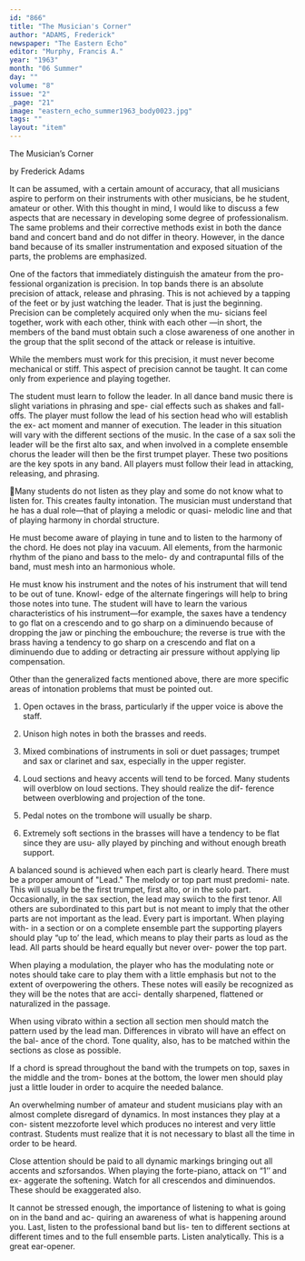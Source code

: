 ```yaml
---
id: "866"
title: "The Musician's Corner"
author: "ADAMS, Frederick"
newspaper: "The Eastern Echo"
editor: "Murphy, Francis A."
year: "1963"
month: "06 Summer"
day: ""
volume: "8"
issue: "2"
_page: "21"
image: "eastern_echo_summer1963_body0023.jpg"
tags: ""
layout: "item"
---
```

The Musician’s Corner

by Frederick Adams

It can be assumed, with a certain
amount of accuracy, that all musicians
aspire to perform on their instruments
with other musicians, be he student,
amateur or other. With this thought
in mind, I would like to discuss a few
aspects that are necessary in developing
some degree of professionalism. The
same problems and their corrective
methods exist in both the dance band
and concert band and do not differ in
theory. However, in the dance band
because of its smaller instrumentation
and exposed situation of the parts, the
problems are emphasized.

One of the factors that immediately
distinguish the amateur from the pro-
fessional organization is precision. In
top bands there is an absolute precision
of attack, release and phrasing. This
is not achieved by a tapping of the feet
or by just watching the leader. That
is just the beginning. Precision can be
completely acquired only when the mu-
sicians feel together, work with each
other, think with each other —in short,
the members of the band must obtain
such a close awareness of one another
in the group that the split second of the
attack or release is intuitive.

While the members must work for
this precision, it must never become
mechanical or stiff. This aspect of
precision cannot be taught. It can
come only from experience and playing
together.

The student must learn to follow the
leader. In all dance band music there
is slight variations in phrasing and spe-
cial effects such as shakes and fall-offs.
The player must follow the lead of his
section head who will establish the ex-
act moment and manner of execution.
The leader in this situation will vary
with the different sections of the music.
In the case of a sax soli the leader will
be the first alto sax, and when involved
in a complete ensemble chorus the
leader will then be the first trumpet
player. These two positions are the
key spots in any band. All players
must follow their lead in attacking,
releasing, and phrasing.

Many students do not listen as they play and some
do not know what to listen for. This creates faulty
intonation. The musician must understand that he
has a dual role—that of playing a melodic or quasi-
melodic line and that of playing harmony in chordal
structure.

He must become aware of playing in
tune and to listen to the harmony of the chord. He
does not play ina vacuum. All elements, from the
harmonic rhythm of the piano and bass to the melo-
dy and contrapuntal fills of the band, must mesh into
an harmonious whole.

He must know his instrument and the notes of his
instrument that will tend to be out of tune. Knowl-
edge of the alternate fingerings will help to bring
those notes into tune. The student will have to learn
the various characteristics of his instrument—for
example, the saxes have a tendency to go flat on a
crescendo and to go sharp on a diminuendo because
of dropping the jaw or pinching the embouchure; the
reverse is true with the brass having a tendency to go
sharp on a crescendo and flat on a diminuendo due
to adding or detracting air pressure without applying
lip compensation.

Other than the generalized facts mentioned above,
there are more specific areas of intonation problems
that must be pointed out.

1. Open octaves in the brass, particularly if the
upper voice is above the staff.

2. Unison high notes in both the brasses and
reeds.

3. Mixed combinations of instruments in soli or
duet passages; trumpet and sax or clarinet
and sax, especially in the upper register.

4. Loud sections and heavy accents will tend to
be forced. Many students will overblow on
loud sections. They should realize the dif-
ference between overblowing and projection
of the tone.

5. Pedal notes on the trombone will usually be
sharp.

6. Extremely soft sections in the brasses will
have a tendency to be flat since they are usu-
ally played by pinching and without enough
breath support.

A balanced sound is achieved when each part is
clearly heard. There must be a proper amount of
"Lead." The melody or top part must predomi-
nate. This will usually be the first trumpet, first
alto, or in the solo part. Occasionally, in the sax
section, the lead may swiich to the first tenor. All
others are subordinated to this part but is not meant
to imply that the other parts are not important as the
lead. Every part is important. When playing with-
in a section or on a complete ensemble part the
supporting players should play “up to’ the lead,
which means to play their parts as loud as the lead.
All parts should be heard equally but never over-
power the top part.

When playing a modulation, the player who has
the modulating note or notes should take care to
play them with a little emphasis but not to the extent
of overpowering the others. These notes will easily
be recognized as they will be the notes that are acci-
dentally sharpened, flattened or naturalized in the
passage.

When using vibrato within a section all section
men should match the pattern used by the lead man.
Differences in vibrato will have an effect on the bal-
ance of the chord. Tone quality, also, has to be
matched within the sections as close as possible.

If a chord is spread throughout the band with the
trumpets on top, saxes in the middle and the trom-
bones at the bottom, the lower men should play just
a little louder in order to acquire the needed balance.

An overwhelming number of amateur and student
musicians play with an almost complete disregard of
dynamics. In most instances they play at a con-
sistent mezzoforte level which produces no interest
and very little contrast. Students must realize that
it is not necessary to blast all the time in order to be
heard.

Close attention should be paid to all dynamic
markings bringing out all accents and szforsandos.
When playing the forte-piano, attack on “1’’ and ex-
aggerate the softening. Watch for all crescendos
and diminuendos. These should be exaggerated
also.

It cannot be stressed enough, the importance of
listening to what is going on in the band and ac-
quiring an awareness of what is happening around
you. Last, listen to the professional band but lis-
ten to different sections at different times and to the
full ensemble parts. Listen analytically. This is a
great ear-opener.
